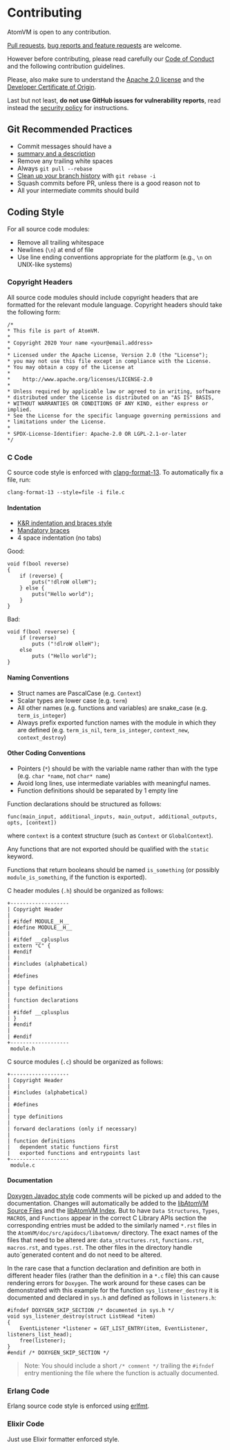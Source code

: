 <!--
 Copyright 2018-2022 Davide Bettio <davide@uninstall.it>

 SPDX-License-Identifier: Apache-2.0 OR LGPL-2.1-or-later
-->

# Contributing

AtomVM is open to any contribution.

[Pull requests](https://github.com/atomvm/AtomVM/pulls),
[bug reports and feature requests](https://github.com/atomvm/AtomVM/issues) are welcome.

However before contributing, please read carefully our [Code of Conduct](CODE_OF_CONDUCT.md) and
the following contribution guidelines.

Please, also make sure to understand the [Apache 2.0 license](LICENSE.md) and the
[Developer Certificate of Origin](https://developercertificate.org/).

Last but not least, **do not use GitHub issues for vulnerability reports**, read instead the
[security policy](SECURITY.md) for instructions.

## Git Recommended Practices

* Commit messages should have a
* [summary and a description](https://github.com/erlang/otp/wiki/writing-good-commit-messages)
* Remove any trailing white spaces
* Always `git pull --rebase`
* [Clean up your branch history](https://git-scm.com/book/id/v2/Git-Tools-Rewriting-History) with
`git rebase -i`
* Squash commits before PR, unless there is a good reason not to
* All your intermediate commits should build

## Coding Style

For all source code modules:

* Remove all trailing whitespace
* Newlines (`\n`) at end of file
* Use line ending conventions appropriate for the platform (e.g., `\n` on UNIX-like systems)

### Copyright Headers

All source code modules should include copyright headers that are formatted for the relevant module language.  Copyright headers should take the following form:

    /*
    * This file is part of AtomVM.
    *
    * Copyright 2020 Your name <your@email.address>
    *
    * Licensed under the Apache License, Version 2.0 (the "License");
    * you may not use this file except in compliance with the License.
    * You may obtain a copy of the License at
    *
    *    http://www.apache.org/licenses/LICENSE-2.0
    *
    * Unless required by applicable law or agreed to in writing, software
    * distributed under the License is distributed on an "AS IS" BASIS,
    * WITHOUT WARRANTIES OR CONDITIONS OF ANY KIND, either express or implied.
    * See the License for the specific language governing permissions and
    * limitations under the License.
    *
    * SPDX-License-Identifier: Apache-2.0 OR LGPL-2.1-or-later
    */


### C Code

C source code style is enforced with [clang-format-13](https://releases.llvm.org/13.0.1/tools/clang/docs/ClangFormat.html). To automatically fix a file, run:

    clang-format-13 --style=file -i file.c

#### Indentation

* [K&R indentation and braces style](https://en.wikipedia.org/wiki/Indentation_style#K&R_style)
* [Mandatory braces](https://en.wikipedia.org/wiki/Indentation_style#Variant:_mandatory_braces)
* 4 space indentation (no tabs)

Good:

    void f(bool reverse)
    {
        if (reverse) {
            puts("!dlroW olleH");
        } else {
            puts("Hello world");
        }
    }

Bad:

    void f(bool reverse) {
        if (reverse)
            puts ("!dlroW olleH");
        else
            puts ("Hello world");
    }

#### Naming Conventions

* Struct names are PascalCase (e.g. `Context`)
* Scalar types are lower case (e.g. `term`)
* All other names (e.g. functions and variables) are snake_case (e.g. `term_is_integer`)
* Always prefix exported function names with the module in which they are defined (e.g. `term_is_nil`, `term_is_integer`, `context_new`, `context_destroy`)

#### Other Coding Conventions

* Pointers (`*`) should be with the variable name rather than with the type (e.g. `char *name`, not
`char* name`)
* Avoid long lines, use intermediate variables with meaningful names.
* Function definitions should be separated by 1 empty line

Function declarations should be structured as follows:

    func(main_input, additional_inputs, main_output, additional_outputs, opts, [context])

where `context` is a context structure (such as `Context` or `GlobalContext`).

Any functions that are not exported should be qualified with the `static` keyword.

Functions that return booleans should be named `is_something` (or possibly `module_is_something`, if the function is exported).

C header modules (`.h`) should be organized as follows:

    +-------------------
    | Copyright Header
    |
    | #ifdef MODULE__H__
    | #define MODULE__H__
    |
    | #ifdef __cplusplus
    | extern "C" {
    | #endif
    |
    | #includes (alphabetical)
    |
    | #defines
    |
    | type definitions
    |
    | function declarations
    |
    | #ifdef __cplusplus
    | }
    | #endif
    |
    | #endif
    +-------------------
     module.h

C source modules (`.c`) should be organized as follows:

    +-------------------
    | Copyright Header
    |
    | #includes (alphabetical)
    |
    | #defines
    |
    | type definitions
    |
    | forward declarations (only if necessary)
    |
    | function definitions
    |   dependent static functions first
    |   exported functions and entrypoints last
    +-------------------
     module.c

#### Documentation

[Doxygen Javadoc style](https://www.doxygen.nl/manual/docblocks.html) code comments will be picked up and added to the documentation. Changes will automatically be added to the [libAtomVM Source Files](https://www.atomvm.net/doc/master/c_api_docs.html#libatomvm-source-files) and the [libAtomVM Index](https://www.atomvm.net/doc/master/apidocs/libatomvm/index.html#libatomvm-index). But to have `Data Structures`, `Types`, `MACROS`, and `Functions` appear in the correct C Library APIs section the corresponding entries must be added to the similarly named `*.rst` files in the `AtomVM/doc/src/apidocs/libatomvm/` directory. The exact names of the files that need to be altered are: `data_structures.rst`, `functions.rst`, `macros.rst`, and `types.rst`. The other files in the directory handle auto`generated content and do not need to be altered.

In the rare case that a function declaration and definition are both in different header files (rather than the definition in a `*.c` file) this can cause rendering errors for `Doxygen`. The work around for these cases can be demonstrated with this example for the function `sys_listener_destroy` it is documented and declared in `sys.h` and defined as follows in `listeners.h`:

    #ifndef DOXYGEN_SKIP_SECTION /* documented in sys.h */
    void sys_listener_destroy(struct ListHead *item)
    {
        EventListener *listener = GET_LIST_ENTRY(item, EventListener, listeners_list_head);
        free(listener);
    }
    #endif /* DOXYGEN_SKIP_SECTION */

> Note: You should include a short `/* comment */` trailing the `#ifndef` entry mentioning the file where the function is actually documented.

### Erlang Code

Erlang source code style is enforced using [erlfmt](https://github.com/WhatsApp/erlfmt).

### Elixir Code

Just use Elixir formatter enforced style.
